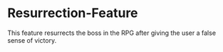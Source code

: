 # Resurrection-Feature
This feature resurrects the boss in the RPG after giving the user a false sense of victory.
